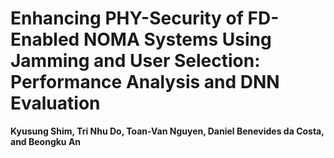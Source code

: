 # Enhancing PHY-Security of FD-Enabled NOMA Systems Using Jamming and User Selection: Performance Analysis and DNN Evaluation
**Kyusung Shim, Tri Nhu Do, Toan-Van Nguyen, Daniel Benevides da Costa, and Beongku An**
